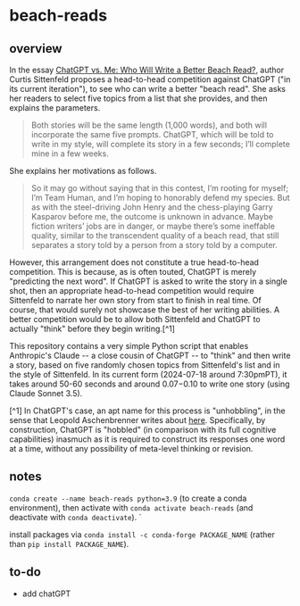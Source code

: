 # beach-reads

## overview

In the essay [ChatGPT vs. Me: Who Will Write a Better Beach Read?](https://www.nytimes.com/2024/07/09/opinion/chatgpt-beach-read.html), author Curtis Sittenfeld proposes a head-to-head competition against ChatGPT ("in its current iteration"), to see who can write a better "beach read". She asks her readers to select five topics from a list that she provides, and then explains the parameters.

> Both stories will be the same length (1,000 words), and both will incorporate the same five prompts. ChatGPT, which will be told to write in my style, will complete its story in a few seconds; I’ll complete mine in a few weeks.

She explains her motivations as follows.

> So it may go without saying that in this contest, I’m rooting for myself; I’m Team Human, and I’m hoping to honorably defend my species. But as with the steel-driving John Henry and the chess-playing Garry Kasparov before me, the outcome is unknown in advance. Maybe fiction writers’ jobs are in danger, or maybe there’s some ineffable quality, similar to the transcendent quality of a beach read, that still separates a story told by a person from a story told by a computer.

However, this arrangement does not constitute a true head-to-head competition. This is because, as is often touted, ChatGPT is merely "predicting the next word". If ChatGPT is asked to write the story in a single shot, then an appropriate head-to-head competition would require Sittenfeld to narrate her own story from start to finish in real time. Of course, that would surely not showcase the best of her writing abilities. A better competition would be to allow both Sittenfeld and ChatGPT to actually "think" before they begin writing.[^1]

This repository contains a very simple Python script that enables Anthropic's Claude -- a close cousin of ChatGPT -- to "think" and then write a story, based on five randomly chosen topics from Sittenfeld's list and in the style of Sittenfeld. In its current form (2024-07-18 around 7:30pmPT), it takes around 50-60 seconds and around $0.07-$0.10 to write one story (using Claude Sonnet 3.5).

[^1] In ChatGPT's case, an apt name for this process is "unhobbling", in the sense that Leopold Aschenbrenner writes about [here](https://situational-awareness.ai/). Specifically, by construction, ChatGPT is "hobbled" (in comparison with its full cognitive capabilities) inasmuch as it is required to construct its responses one word at a time, without any possibility of meta-level thinking or revision.

## notes

`conda create --name beach-reads python=3.9` (to create a conda environment), then activate with `conda activate beach-reads` (and deactivate with `conda deactivate`).
`

install packages via `conda install -c conda-forge PACKAGE_NAME` (rather than `pip install PACKAGE_NAME`).

## to-do

* add chatGPT
